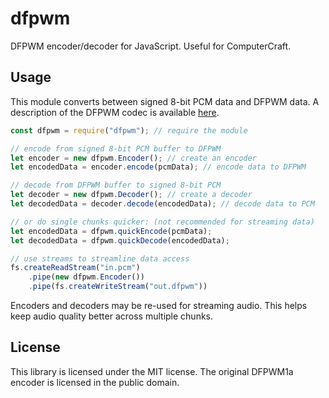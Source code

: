 # dfpwm
DFPWM encoder/decoder for JavaScript. Useful for ComputerCraft.

## Usage
This module converts between signed 8-bit PCM data and DFPWM data. A description of the DFPWM codec is available [here](https://wiki.vexatos.com/dfpwm).

```js
const dfpwm = require("dfpwm"); // require the module

// encode from signed 8-bit PCM buffer to DFPWM
let encoder = new dfpwm.Encoder(); // create an encoder
let encodedData = encoder.encode(pcmData); // encode data to DFPWM

// decode from DFPWM buffer to signed 8-bit PCM
let decoder = new dfpwm.Decoder(); // create a decoder
let decodedData = decoder.decode(encodedData); // decode data to PCM

// or do single chunks quicker: (not recommended for streaming data)
let encodedData = dfpwm.quickEncode(pcmData);
let decodedData = dfpwm.quickDecode(encodedData);

// use streams to streamline data access
fs.createReadStream("in.pcm")
    .pipe(new dfpwm.Encoder())
    .pipe(fs.createWriteStream("out.dfpwm"))
```

Encoders and decoders may be re-used for streaming audio. This helps keep audio quality better across multiple chunks.

## License
This library is licensed under the MIT license. The original DFPWM1a encoder is licensed in the public domain.

